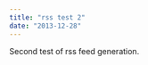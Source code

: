 ```yaml
---
title: "rss test 2"
date: "2013-12-28"
---
```


<div class="content">
<p>Second test of rss feed generation.</p>
</div>
